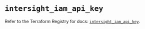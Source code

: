 # `intersight_iam_api_key`

Refer to the Terraform Registry for docs: [`intersight_iam_api_key`](https://registry.terraform.io/providers/ciscodevnet/intersight/1.0.71/docs/resources/iam_api_key).
